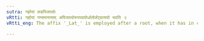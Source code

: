 ```yaml
---
sutra: गर्हायां लडपिजात्वोः
vRtti: गर्हायां गम्यमानायाम् अपिजात्वोरुपपदयोर्धातोर्लट्प्रत्ययो भवति ॥
vRtti_eng: The affix '_Lat_' is employed after a root, when it has in composition with it the words '_api_' or '_jatu_', the sense implied by the sentence being that of 'censure'.

---
```

